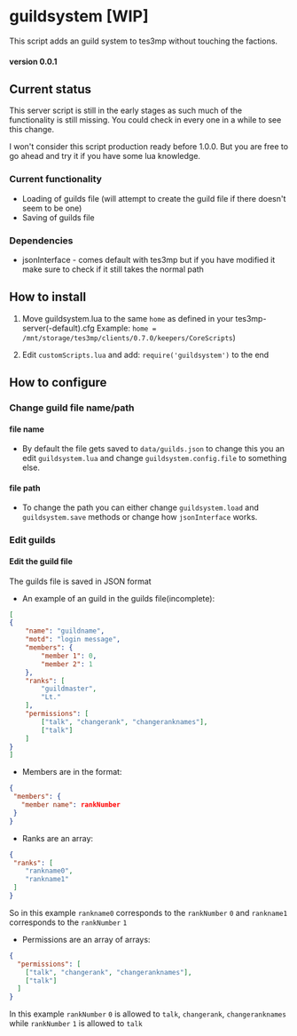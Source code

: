 # guildsystem [WIP]
This script adds an guild system to tes3mp without touching the factions.
#### version 0.0.1
## Current status

This server script is still in the early stages as such much of the functionality is still missing. You could check in every one in a while to see this change.

I won't consider this script production ready before 1.0.0. But you are free to go ahead and try it if you have some lua knowledge.

### Current functionality
- Loading of guilds file (will attempt to create the guild file if there doesn't seem to be one)
- Saving of guilds file

### Dependencies
- jsonInterface - comes default with tes3mp but if you have modified it make sure to check if it still takes the normal path

## How to install
1. Move guildsystem.lua to the same `home` as defined in your tes3mp-server(-default).cfg Example: `home = /mnt/storage/tes3mp/clients/0.7.0/keepers/CoreScripts`)

2. Edit `customScripts.lua` and add:
`require('guildsystem')` to the end

## How to configure
### Change guild file name/path
#### file name
- By default the file gets saved to `data/guilds.json`
to change this you an edit `guildsystem.lua` and change `guildsystem.config.file` to something else.

#### file path
- To change the path you can either change `guildsystem.load` and `guildsystem.save` methods or change how `jsonInterface` works.

### Edit guilds
#### Edit the guild file
The guilds file is saved in JSON format

- An example of an guild in the guilds file(incomplete):
```json
[
{
	"name": "guildname",
	"motd": "login message",
	"members": {
		"member 1": 0,
		"member 2": 1
	},
	"ranks": [
		"guildmaster",
		"Lt."
	],
	"permissions": [
		["talk", "changerank", "changeranknames"],
		["talk"]
	]
}
]
```

- Members are in the format:
```json
{
 "members": {
   "member name": rankNumber
 }
}
```

- Ranks are an array:
```json
{
 "ranks": [
    "rankname0",
    "rankname1"
 ]
}
```
So in this example `rankname0` corresponds to the `rankNumber` `0` and `rankname1` corresponds to the `rankNumber` `1`

- Permissions are an array of arrays:
```json
{
  "permissions": [
    ["talk", "changerank", "changeranknames"],
    ["talk"]
  ]
}
```
In this example `rankNumber` `0` is allowed to `talk`, `changerank`, `changeranknames` while `rankNumber` `1` is allowed to `talk`
